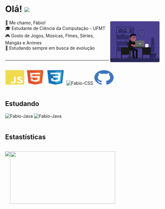 # Olá! <img src="https://github.com/TheDudeThatCode/TheDudeThatCode/blob/master/Assets/Hi.gif" width="35" />
<img align="right" height="140" alt="coding-time" src="download.gif">
🌵 Me chamo, Fábio!<br>
🎓 Estudante de Ciência da Computação - UFMT <br>
🎮 Gosto de Jogos, Músicas, Flmes, Séries, Mangás e Animes <br>
📖 Estudando sempre em busca de evolução
<br><br>

---
<br>
<div style=" display: grid align="center">
   <img  alt="Fabio-Js" height="48" width="62" src="https://raw.githubusercontent.com/devicons/devicon/master/icons/javascript/javascript-plain.svg">
  <img  alt="Fabio-HTML" height="48" width="62" src="https://raw.githubusercontent.com/devicons/devicon/master/icons/html5/html5-original.svg">
  <img  alt="Fabio-CSS" height="48" width="62" src="https://raw.githubusercontent.com/devicons/devicon/master/icons/css3/css3-original.svg">
  <img  alt="Fabio-CSS" height="48" width="62" src="https://cdn.jsdelivr.net/gh/devicons/devicon@latest/icons/git/git-original.svg" />
 <img  alt="Fabio-CSS" height="48" width="62" src="github.svg">
</div><br>

  
 <h2> Estudando</h2>

<div style="display:block">
 <img align="center" alt="Fabio-Java" height="91" width="75"  src="https://cdn.jsdelivr.net/gh/devicons/devicon@latest/icons/java/java-original-wordmark.svg" />
 <img align="center" alt="Fabio-Java" height="74" width="53"  src="https://cdn.jsdelivr.net/gh/devicons/devicon@latest/icons/spring/spring-original.svg" />
</div>
 <br>

  <h2> Estastísticas</h2>
  <br>
<a href="https://github.com/bc-fabio/github-readme-stats">
  <img height=170 align="left" src="https://github-readme-stats.vercel.app/api?username=bc-fabio&show_icons=true&theme=transparent" />
</a>
<a href="https://github.com/bc-fabio/convoychat">
  <img height="170" width="340" align="center" src="https://github-readme-stats.vercel.app/api/top-langs?username=bc-fabio&show_icons=true&theme=transparent&layout=compact&langs_count=8&card_width=320" />
</a>
<br><br><br>
  
